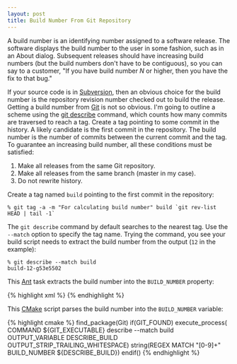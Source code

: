 ```yaml
---
layout: post
title: Build Number From Git Repository
---
```


A build number is an identifying number assigned to a software release.  The
software displays the build number to the user in some fashion, such as in an
About dialog.  Subsequent releases should have increasing build numbers (but
the build numbers don't have to be contiguous), so you can say to a customer,
"If you have build number *N* or higher, then you have the fix to that bug."

If your source code is in [Subversion](http://subversion.apache.org/),
then an obvious choice for the build number is the repository revision number
checked out to build the release.  Getting a build number
from [Git](http://git-scm.com/) is not so obvious.  I'm going to outline a
scheme using the
[git describe](http://www.kernel.org/pub/software/scm/git/docs/git-describe.html)
command, which counts how many commits are traversed to reach a tag.  Create a
tag pointing to some commit in the history.  A likely candidate is the first
commit in the repository.  The build number is the number of commits between
the current commit and the tag.  To guarantee an increasing build number, all
these conditions must be satisfied:

 1. Make all releases from the same Git repository.
 1. Make all releases from the same branch (master in my case).
 1. Do not rewrite history. 

Create a tag named `build` pointing to the first commit in the repository:

    % git tag -a -m "For calculating build number" build `git rev-list HEAD | tail -1`

The `git describe` command by default searches to the nearest tag.  Use the
`--match` option to specify the tag name.  Trying the command, you see your
build script needs to extract the build number from the output (`12` in the
example):

    % git describe --match build
    build-12-g53e5502

This [Ant](http://ant.apache.org/) task extracts the build number into the
`BUILD_NUMBER` property:

{% highlight xml %}
<exec executable="git" outputproperty="BUILD_NUMBER">
  <arg value="describe"/>
  <arg value="--match"/>
  <arg value="build"/>
  <redirector>
    <outputfilterchain>
      <tokenfilter>
        <replaceregex pattern="^[^-]+-" replace=""/>
        <replaceregex pattern="-.+$" replace=""/>
      </tokenfilter>
   </outputfilterchain>
 </redirector>
</exec>
{% endhighlight %}

This [CMake](http://cmake.org/) script parses the build number into the
`BUILD_NUMBER` variable:

{% highlight cmake %}
find_package(Git)
if(GIT_FOUND)
    execute_process(
            COMMAND ${GIT_EXECUTABLE} describe --match build
            OUTPUT_VARIABLE DESCRIBE_BUILD
            OUTPUT_STRIP_TRAILING_WHITESPACE)
    string(REGEX MATCH "[0-9]+" BUILD_NUMBER ${DESCRIBE_BUILD})
endif()
{% endhighlight %}
